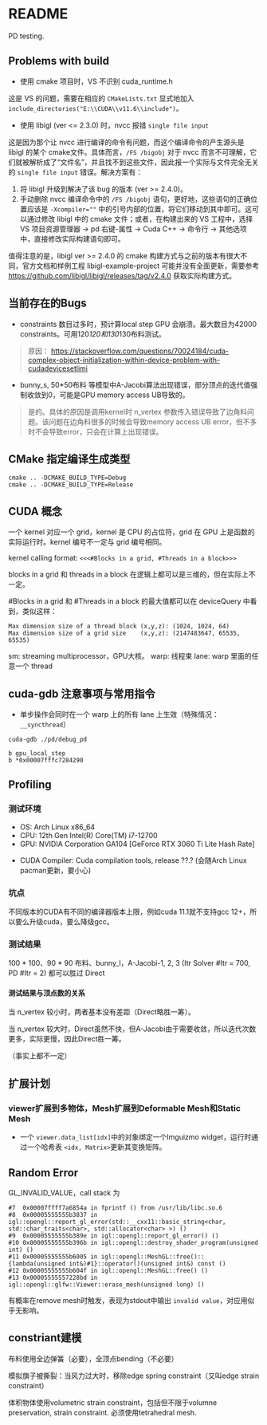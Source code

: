 # README

PD testing.

## Problems with build

* 使用 cmake 项目时，VS 不识别 cuda_runtime.h

这是 VS 的问题，需要在相应的 `CMakeLists.txt` 显式地加入 `include_directories("E:\\CUDA\\v11.6\\include")`。

* 使用 libigl (ver <= 2.3.0) 时，nvcc 报错 `single file input`

这是因为那个让 nvcc 进行编译的命令有问题，而这个编译命令的产生源头是 libigl 的某个 cmake文件。具体而言，`/FS /bigobj` 对于 nvcc 而言不可理解，它们就被解析成了“文件名”，并且找不到这些文件，因此报一个实际与文件完全无关的 `single file input` 错误。解决方案有：

1. 将 libigl 升级到解决了该 bug 的版本 (ver >= 2.4.0)。
2. 手动删除 nvcc 编译命令中的 `/FS /bigobj` 语句，更好地，这些语句的正确位置应该是 `-Xcompiler=""` 中的引号内部的位置，将它们移动到其中即可。这可以通过修改 libigl 中的 cmake 文件；或者，在构建出来的 VS 工程中，选择 VS 项目资源管理器 -> pd 右键-属性 -> Cuda C++ -> 命令行 -> 其他选项 中，直接修改实际构建语句即可。

值得注意的是，libigl ver >= 2.4.0 的 cmake 构建方式与之前的版本有很大不同，官方文档和样例工程 libigl-example-project 可能并没有全面更新，需要参考 https://github.com/libigl/libigl/releases/tag/v2.4.0 获取实际构建方式。

## 当前存在的Bugs

* constraints 数目过多时，预计算local step GPU 会崩溃。最大数目为42000 constraints。可用120*120和130*130布料测试。

> 原因： https://stackoverflow.com/questions/70024184/cuda-complex-object-initialization-within-device-problem-with-cudadevicesetlimi

* bunny_s, 50*50布料 等模型中A-Jacobi算法出现错误，部分顶点的迭代值强制收敛到0，可能是GPU memory access UB导致的。

> 是的。具体的原因是调用kernel时 n_vertex 参数传入错误导致了边角料问题。该问题在边角料很多的时候会导致memory access UB error，但不多时不会导致error，只会在计算上出现错误。

## CMake 指定编译生成类型

```
cmake .. -DCMAKE_BUILD_TYPE=Debug
cmake .. -DCMAKE_BUILD_TYPE=Release
```

## CUDA 概念

一个 kernel 对应一个 grid，kernel 是 CPU 的占位符，grid 在 GPU 上是函数的实际运行时。kernel 编号不一定与 grid 编号相同。

kernel calling format: `<<<#Blocks in a grid, #Threads in a block>>>`

blocks in a grid 和 threads in a block 在逻辑上都可以是三维的，但在实际上不一定。

#Blocks in a grid 和 #Threads in a block 的最大值都可以在 deviceQuery 中看到，类似这样：

```
Max dimension size of a thread block (x,y,z): (1024, 1024, 64)
Max dimension size of a grid size    (x,y,z): (2147483647, 65535, 65535)
```

sm: streaming multiprocessor，GPU大核。
warp: 线程束
lane: warp 里面的任意一个 thread

## cuda-gdb 注意事项与常用指令

* 单步操作会同时在一个 warp 上的所有 lane 上生效（特殊情况：`__syncthread`）

```
cuda-gdb ./pd/debug_pd

b gpu_local_step
b *0x00007fffc7284290

```

## Profiling

### 测试环境

* OS: Arch Linux x86_64
* CPU: 12th Gen Intel(R) Core(TM) i7-12700
* GPU: NVIDIA Corporation GA104 [GeForce RTX 3060 Ti Lite Hash Rate]

<!-- * C++ Compiler: g++ version 12.2.1 20230201 (GCC) gcc版本高于cuda时，可能会让cmake cuda无法完成编译 -->

* CUDA Compiler: Cuda compilation tools, release ??.? (会随Arch Linux pacman更新，要小心)

### 坑点

不同版本的CUDA有不同的编译器版本上限，例如cuda 11.1就不支持gcc 12+，所以要么升级cuda，要么降级gcc。

### 测试结果

100 * 100、90 * 90 布料、bunny_l，A-Jacobi-1, 2, 3 (Itr Solver #Itr = 700, PD #Itr = 2) 都可以胜过 Direct

#### 测试结果与顶点数的关系

当 n_vertex 较小时，两者基本没有差距（Direct略胜一筹）。

当 n_vertex 较大时，Direct虽然不快，但A-Jacobi由于需要收敛，所以迭代次数更多，实际更慢，因此Direct胜一筹。

（事实上都不一定）

## 扩展计划

### viewer扩展到多物体，Mesh扩展到Deformable Mesh和Static Mesh

* 一个 `viewer.data_list[idx]`中的对象绑定一个Imguizmo widget，运行时通过一个哈希表 `<idx, Matrix>`更新其变换矩阵。

## Random Error

GL_INVALID_VALUE，call stack 为

```
#7  0x00007ffff7a6854a in fprintf () from /usr/lib/libc.so.6
#8  0x00005555555b3837 in igl::opengl::report_gl_error(std::__cxx11::basic_string<char, std::char_traits<char>, std::allocator<char> >) ()
#9  0x00005555555b389e in igl::opengl::report_gl_error() ()
#10 0x00005555555b396b in igl::opengl::destroy_shader_program(unsigned int) ()
#11 0x00005555555b6005 in igl::opengl::MeshGL::free()::{lambda(unsigned int&)#1}::operator()(unsigned int&) const ()
#12 0x00005555555b604f in igl::opengl::MeshGL::free() ()
#13 0x00005555557228bd in igl::opengl::glfw::Viewer::erase_mesh(unsigned long) ()
```

有概率在remove mesh时触发，表现为stdout中输出 `invalid value`，对应用似乎无影响。

## constriant建模

布料使用全边弹簧（必要），全顶点bending（不必要）

模拟旗子被撕裂：当风力过大时，移除edge spring constraint（又叫edge strain constraint）

体积物体使用volumetric strain constraint，包括但不限于volumne preservation, strain constraint. 必须使用tetrahedral mesh.
